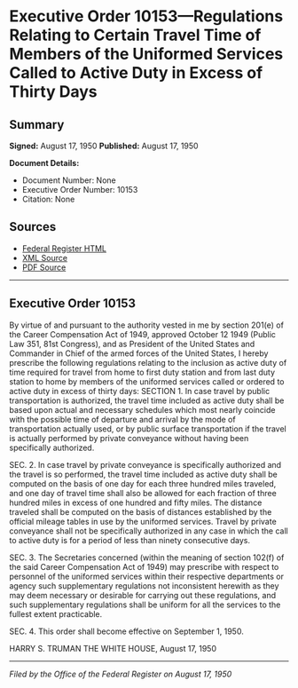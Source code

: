 # Executive Order 10153—Regulations Relating to Certain Travel Time of Members of the Uniformed Services Called to Active Duty in Excess of Thirty Days

## Summary

**Signed:** August 17, 1950
**Published:** August 17, 1950

**Document Details:**
- Document Number: None
- Executive Order Number: 10153
- Citation: None

## Sources
- [Federal Register HTML](https://www.presidency.ucsb.edu/documents/executive-order-10153-regulations-relating-certain-travel-time-members-the-uniformed)
- [XML Source](None)
- [PDF Source](None)

---

## Executive Order 10153

By virtue of and pursuant to the authority vested in me by section 201(e) of the Career Compensation Act of 1949, approved October 12 1949 (Public Law 351, 81st Congress), and as President of the United States and Commander in Chief of the armed forces of the United States, I hereby prescribe the following regulations relating to the inclusion as active duty of time required for travel from home to first duty station and from last duty station to home by members of the uniformed services called or ordered to active duty in excess of thirty days:
SECTION 1. In case travel by public transportation is authorized, the travel time included as active duty shall be based upon actual and necessary schedules which most nearly coincide with the possible time of departure and arrival by the mode of transportation actually used, or by public surface transportation if the travel is actually performed by private conveyance without having been specifically authorized.

SEC. 2. In case travel by private conveyance is specifically authorized and the travel is so performed, the travel time included as active duty shall be computed on the basis of one day for each three hundred miles traveled, and one day of travel time shall also be allowed for each fraction of three hundred miles in excess of one hundred and fifty miles. The distance traveled shall be computed on the basis of distances established by the official mileage tables in use by the uniformed services. Travel by private conveyance shall not be specifically authorized in any case in which the call to active duty is for a period of less than ninety consecutive days.

SEC. 3. The Secretaries concerned (within the meaning of section 102(f) of the said Career Compensation Act of 1949) may prescribe with respect to personnel of the uniformed services within their respective departments or agency such supplementary regulations not inconsistent herewith as they may deem necessary or desirable for carrying out these regulations, and such supplementary regulations shall be uniform for all the services to the fullest extent practicable.

SEC. 4. This order shall become effective on September 1, 1950.

HARRY S. TRUMAN
THE WHITE HOUSE,
August 17, 1950

---

*Filed by the Office of the Federal Register on August 17, 1950*
